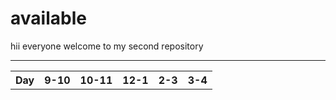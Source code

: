 # available
 hii everyone welcome to my second repository
 <hr>
 <table>
   <th>Day</th>
   <th>9-10</th>
   <th>10-11</th>
   <th>12-1</th>
   <th>2-3</th>
   <th>3-4</th>

   
 </table>
 
